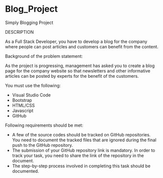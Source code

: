 # Blog_Project
Simply Blogging Project


DESCRIPTION

As a Full Stack Developer, you have to develop a blog for the company where people can post articles and customers can benefit from the content.

Background of the problem statement:

As the project is progressing, management has asked you to create a blog page for the company website so that newsletters and other informative articles can be posted by experts for the benefit of the customers.

You must use the following:

* Visual Studio Code
* Bootstrap
* HTML/CSS
* Javascript
* GitHub

Following requirements should be met:

* A few of the source codes should be tracked on GitHub repositories. You need to document the tracked files that are ignored during the final push to the GitHub repository.
* The submission of your GitHub repository link is mandatory. In order to track your task, you need to share the link of the repository in the document.
* The step-by-step process involved in completing this task should be documented.
